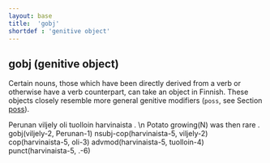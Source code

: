 ```yaml
---
layout: base
title:  'gobj'
shortdef : 'genitive object'
---
```


## gobj (genitive object) <a name="sec-gobj"></a>

Certain nouns, those which have been directly derived from a verb or otherwise have a verb counterpart, can take an object in Finnish. These objects closely resemble more general genitive modifiers (`poss`, see Section [poss](#sec-poss)).


<!-- fname:gobj.pdf -->
<div class="sd-parse">
Perunan viljely oli tuolloin harvinaista . \n Potato growing(N) was then rare .
gobj(viljely-2, Perunan-1)
nsubj-cop(harvinaista-5, viljely-2)
cop(harvinaista-5, oli-3)
advmod(harvinaista-5, tuolloin-4)
punct(harvinaista-5, .-6)
</div>



